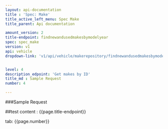 ```yaml
---
layout: api-documentation
title : 'Spec: Make'
title_active_left_menu: Spec Make
title_parent: Api documentation

amount_version: 2
title-endpoint: findnewandusedmakesbymodelyear
spec: spec_make
version: v1
api: vehicle
dropdown-link: 'v1/api/vehicle/makerepository/findnewandusedmakesbymodelyear'


level: 4
description_edpoint: 'Get makes by ID'
title_md : Sample Request
number: 4

---
```


###Sample Request

##test content : {{page.title-endpoint}} 

tab: {{page.number}} 
